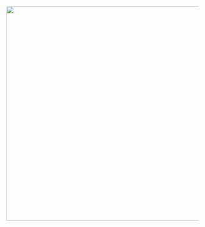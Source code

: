 <div align="center">
  <img width="600" height="562" src="https://i.giphy.com/LGzrggUppEBdm.gif">
</div>
<!--
alanakra/alanakra is a ✨ special ✨ repository because its `README.md` (this file) appears on your GitHub profile.
You can click the Preview link to take a look at your changes.
--->
